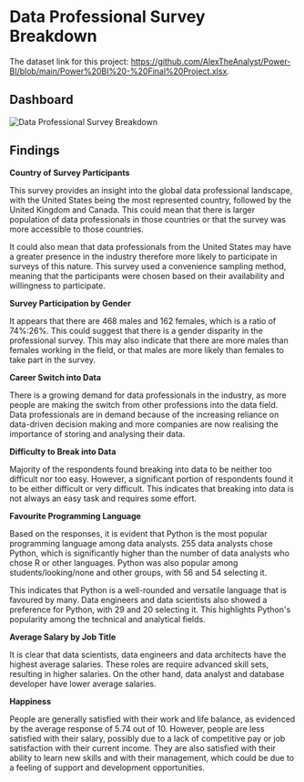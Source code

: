 # Data Professional Survey Breakdown

The dataset link for this project: https://github.com/AlexTheAnalyst/Power-BI/blob/main/Power%20BI%20-%20Final%20Project.xlsx.

## Dashboard

![Data Professional Survey Breakdown](https://user-images.githubusercontent.com/123024674/214084729-b53f141b-149a-4e64-b4f8-008ed042dc6a.PNG)

## Findings

**Country of Survey Participants**

This survey provides an insight into the global data professional landscape, with the United States being the most represented country, followed by the United Kingdom and Canada. This could mean that there is larger population of data professionals in those countries or that the survey was more accessible to those countries. 

It could also mean that data professionals from the United States may have a greater presence in the industry therefore more likely to participate in surveys of this nature. This survey used a convenience sampling method, meaning that the participants were chosen based on their availability and willingness to participate. 

**Survey Participation by Gender**

It appears that there are 468 males and 162 females, which is a ratio of 74%:26%. This could suggest that there is a gender disparity in the professional survey. This may also indicate that there are more males than females working in the field, or that males are more likely than females to take part in the survey. 

**Career Switch into Data**

There is a growing demand for data professionals in the industry, as more people are making the switch from other professions into the data field. Data professionals are in demand because of the increasing reliance on data-driven decision making and more companies are now realising the importance of storing and analysing their data.

**Difficulty to Break into Data**

Majority of the respondents found breaking into data to be neither too difficult nor too easy. However, a significant portion of respondents found it to be either difficult or very difficult. This indicates that breaking into data is not always an easy task and requires some effort.

**Favourite Programming Language**

Based on the responses, it is evident that Python is the most popular programming language among data analysts. 255 data analysts chose Python, which is significantly higher than the number of data analysts who chose R or other languages. Python was also popular among students/looking/none and other groups, with 56 and 54 selecting it.

This indicates that Python is a well-rounded and versatile language that is favoured by many. Data engineers and data scientists also showed a preference for Python, with 29 and 20 selecting it. This highlights Python's popularity among the technical and analytical fields.

**Average Salary by Job Title**

It is clear that data scientists, data engineers and data architects have the highest average salaries. These roles are require advanced skill sets, resulting in higher salaries. On the other hand, data analyst and database developer have lower average salaries.

**Happiness**

People are generally satisfied with their work and life balance, as evidenced by the average response of 5.74 out of 10. However, people are less satisfied with their salary, possibly due to a lack of competitive pay or job satisfaction with their current income. They are also satisfied with their ability to learn new skills and with their management, which could be due to a feeling of support and development opportunities.
